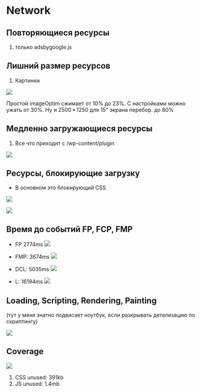 # Network

## Повторяющиеся ресурсы 

1. только adsbygoogle.js

## Лишний размер ресурсов

1. Картинки 

![](./img/00001.png)

Простой imageOptim сжимает от 10% до 23%. С настройками можно ужать от 30%. Ну и 2500 × 1250 для 15" экрана перебор. до 80%

## Медленно загружающиеся ресурсы

1. Все что приходит с /wp-content/plugin

![](./img/00002.png)

## Ресурсы, блокирующие загрузку

- В основном это блокирующий CSS

![](./img/00004.png)

![](./img/00003.png)

## Время до событий FP, FCP, FMP

- FP 2774ms
![](./img/00006.png)

- FMP: 3674ms
![](./img/00007.png)

- DCL: 5035ms
![](./img/00008.png)

- L: 16194ms
![](./img/00009.png)

## Loading, Scripting, Rendering, Painting

(тут у меня знатно подвисает ноутбук, если разкрывать детализацию по скриптингу)

![](./img/00010.png)

## Coverage

![](./img/00011.png)

1. CSS unused: 391kb
2. JS unused: 1.4mb





